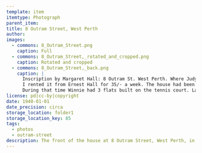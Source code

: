 ```yaml
---
template: item
itemtype: Photograph
parent_item: 
title: 8 Outram Street, West Perth
author: 
images:
  - commons: 8_Outram_Street.png
    caption: Full
  - commons: 8_Outram_Street,_rotated_and_cropped.png
    caption: Rotated and cropped
  - commons: 8_Outram_Street,_back.png
    caption: |
      Inscription by Margaret Hall: 8 Outram St. West Perth. Where Judy & I lived for nine years (which included all the War II).
      I rented it from Ernest Hall for 35/- a week. The house had been made into two flats.
      During that time Winnie had 3 flats built on the tennis court. Later the house is a very good eating house.
license: pd|cc-by|copyright
date: 1940-01-01
date_precision: circa
storage_location: folder1
storage_location_key: 85
tags:
  - photos
  - outram-street
description: The front of the house at 8 Outram Street, West Perth, in the 1940s.
---
```

